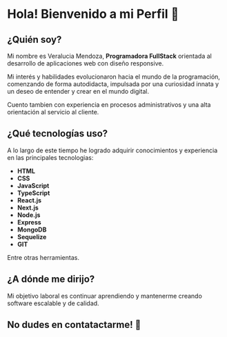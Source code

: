 # Hola! Bienvenido a mi Perfil 👋

## ¿Quién soy?

Mi nombre es Veralucia Mendoza, **Programadora FullStack** orientada al desarrollo de aplicaciones web con diseño responsive.

Mi interés y habilidades evolucionaron hacia el mundo de la programación, comenzando de forma autodidacta, impulsada por una curiosidad innata y un deseo de entender y crear en el mundo digital.

Cuento tambien con experiencia en procesos administrativos y una alta orientación al servicio al cliente.

## ¿Qué tecnologías uso?

A lo largo de este tiempo he logrado adquirir conocimientos y experiencia en las principales tecnologias:
- **HTML**
- **CSS**
- **JavaScript**
- **TypeScript**
- **React.js**
- **Next.js**
- **Node.js**
- **Express**
- **MongoDB**
- **Sequelize**
- **GIT**

Entre otras herramientas.

## ¿A dónde me dirijo?

Mi objetivo laboral es continuar aprendiendo y mantenerme creando software escalable y de calidad.

## No dudes en contatactarme! 🚀


<!--
**VeraluciaMendoza/VeraluciaMendoza** is a ✨ _special_ ✨ repository because its `README.md` (this file) appears on your GitHub profile.

Here are some ideas to get you started:

- 🔭 I’m currently working on ...
- 🌱 I’m currently learning ...
- 👯 I’m looking to collaborate on ...
- 🤔 I’m looking for help with ...
- 💬 Ask me about ...
- 📫 How to reach me: ...
- 😄 Pronouns: ...
- ⚡ Fun fact: ...
-->




